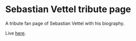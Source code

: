 # Sebastian Vettel tribute page
A tribute fan page of Sebastian Vettel with his biography.

Live [here](https://sebarbossus.github.io/sebastian-vettel/).
